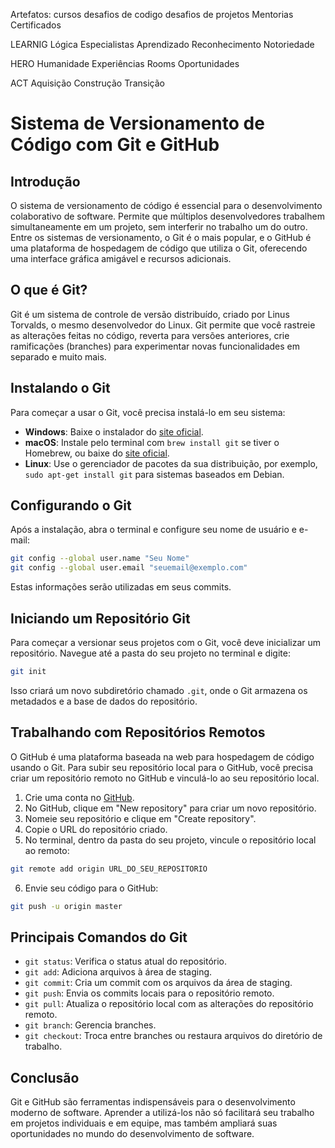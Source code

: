 Artefatos:
 cursos 
 desafios de  codigo 
 desafios de projetos 
 Mentorias 
 Certificados 

LEARNIG
 Lógica
 Especialistas
 Aprendizado
 Reconhecimento
 Notoriedade

HERO
 Humanidade
 Experiências 
 Rooms
 Oportunidades

ACT
 Aquisição
 Construção 
 Transição

# Sistema de Versionamento de Código com Git e GitHub

## Introdução

O sistema de versionamento de código é essencial para o desenvolvimento colaborativo de software. Permite que múltiplos desenvolvedores trabalhem simultaneamente em um projeto, sem interferir no trabalho um do outro. Entre os sistemas de versionamento, o Git é o mais popular, e o GitHub é uma plataforma de hospedagem de código que utiliza o Git, oferecendo uma interface gráfica amigável e recursos adicionais.

## O que é Git?

Git é um sistema de controle de versão distribuído, criado por Linus Torvalds, o mesmo desenvolvedor do Linux. Git permite que você rastreie as alterações feitas no código, reverta para versões anteriores, crie ramificações (branches) para experimentar novas funcionalidades em separado e muito mais.

## Instalando o Git

Para começar a usar o Git, você precisa instalá-lo em seu sistema:

- **Windows**: Baixe o instalador do [site oficial](https://git-scm.com/).
- **macOS**: Instale pelo terminal com `brew install git` se tiver o Homebrew, ou baixe do [site oficial](https://git-scm.com/).
- **Linux**: Use o gerenciador de pacotes da sua distribuição, por exemplo, `sudo apt-get install git` para sistemas baseados em Debian.

## Configurando o Git

Após a instalação, abra o terminal e configure seu nome de usuário e e-mail:

```bash
git config --global user.name "Seu Nome"
git config --global user.email "seuemail@exemplo.com"
```

Estas informações serão utilizadas em seus commits.

## Iniciando um Repositório Git

Para começar a versionar seus projetos com o Git, você deve inicializar um repositório. Navegue até a pasta do seu projeto no terminal e digite:

```bash
git init
```

Isso criará um novo subdiretório chamado `.git`, onde o Git armazena os metadados e a base de dados do repositório.

## Trabalhando com Repositórios Remotos

O GitHub é uma plataforma baseada na web para hospedagem de código usando o Git. Para subir seu repositório local para o GitHub, você precisa criar um repositório remoto no GitHub e vinculá-lo ao seu repositório local.

1. Crie uma conta no [GitHub](https://github.com/).
2. No GitHub, clique em "New repository" para criar um novo repositório.
3. Nomeie seu repositório e clique em "Create repository".
4. Copie o URL do repositório criado.
5. No terminal, dentro da pasta do seu projeto, vincule o repositório local ao remoto:

```bash
git remote add origin URL_DO_SEU_REPOSITORIO
```

6. Envie seu código para o GitHub:

```bash
git push -u origin master
```

## Principais Comandos do Git

- `git status`: Verifica o status atual do repositório.
- `git add`: Adiciona arquivos à área de staging.
- `git commit`: Cria um commit com os arquivos da área de staging.
- `git push`: Envia os commits locais para o repositório remoto.
- `git pull`: Atualiza o repositório local com as alterações do repositório remoto.
- `git branch`: Gerencia branches.
- `git checkout`: Troca entre branches ou restaura arquivos do diretório de trabalho.

## Conclusão

Git e GitHub são ferramentas indispensáveis para o desenvolvimento moderno de software. Aprender a utilizá-los não só facilitará seu trabalho em projetos individuais e em equipe, mas também ampliará suas oportunidades no mundo do desenvolvimento de software.
